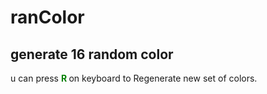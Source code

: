 # ranColor

## generate 16 random color

u can press <span style="color:green ; font-weight:bold"> R </span> on keyboard
to Regenerate new set of colors.
